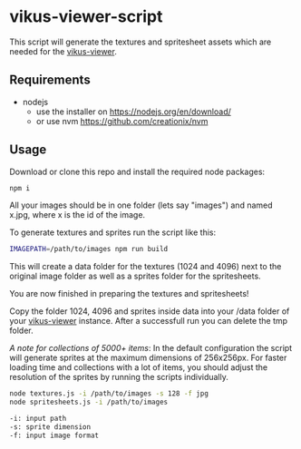 # vikus-viewer-script

This script will generate the textures and spritesheet assets which are needed for the [vikus-viewer](https://github.com/cpietsch/vikus-viewer). 


## Requirements
- nodejs
  - use the installer on https://nodejs.org/en/download/
  - or use nvm https://github.com/creationix/nvm


## Usage

Download or clone this repo and install the required node packages: 

```sh
npm i
``` 

All your images should be in one folder (lets say "images") and named x.jpg, where x is the id of the image.

To generate textures and sprites run the script like this:

```sh
IMAGEPATH=/path/to/images npm run build
``` 

This will create a data folder for the textures (1024 and 4096) next to the original image folder as well as a sprites folder for the spritesheets.

You are now finished in preparing the textures and spritesheets!

Copy the folder 1024, 4096 and sprites inside data into your /data folder of your [vikus-viewer](https://github.com/cpietsch/vikus-viewer) instance. After a successfull run you can delete the tmp folder.

*A note for collections of 5000+ items*: In the default configuration the script will generate sprites at the maximum dimensions of 256x256px. For faster loading time and collections with a lot of items, you should adjust the resolution of the sprites by running the scripts individually.

```sh
node textures.js -i /path/to/images -s 128 -f jpg
node spritesheets.js -i /path/to/images

-i: input path
-s: sprite dimension
-f: input image format
```
